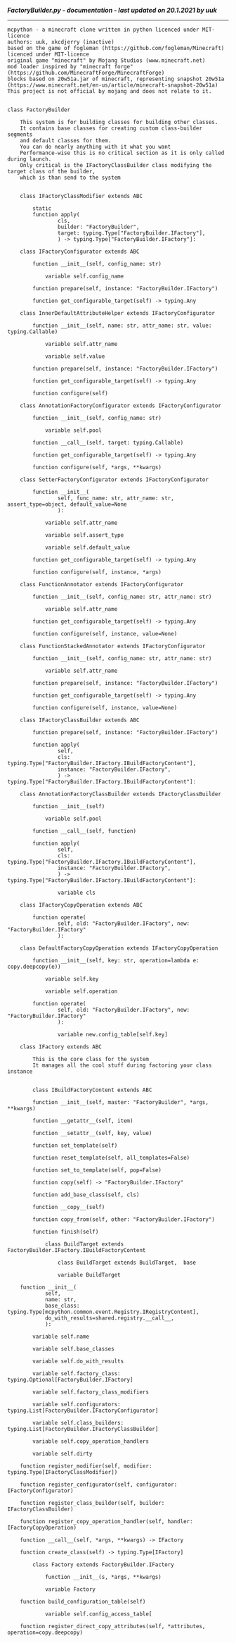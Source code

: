 ***FactoryBuilder.py - documentation - last updated on 20.1.2021 by uuk***
___

    mcpython - a minecraft clone written in python licenced under MIT-licence
    authors: uuk, xkcdjerry (inactive)
    based on the game of fogleman (https://github.com/fogleman/Minecraft) licenced under MIT-licence
    original game "minecraft" by Mojang Studios (www.minecraft.net)
    mod loader inspired by "minecraft forge" (https://github.com/MinecraftForge/MinecraftForge)
    blocks based on 20w51a.jar of minecraft, representing snapshot 20w51a
    (https://www.minecraft.net/en-us/article/minecraft-snapshot-20w51a)
    This project is not official by mojang and does not relate to it.


    class FactoryBuilder
        
        This system is for building classes for building other classes.
        It contains base classes for creating custom class-builder segments
        and default classes for them.
        You can do nearly anything with it what you want
        Performance-wise this is no critical section as it is only called during launch.
        Only critical is the IFactoryClassBuilder class modifying the target class of the builder,
        which is than send to the system


        class IFactoryClassModifier extends ABC

            static
            function apply(
                    cls,
                    builder: "FactoryBuilder",
                    target: typing.Type["FactoryBuilder.IFactory"],
                    ) -> typing.Type["FactoryBuilder.IFactory"]:

        class IFactoryConfigurator extends ABC

            function __init__(self, config_name: str)

                variable self.config_name

            function prepare(self, instance: "FactoryBuilder.IFactory")

            function get_configurable_target(self) -> typing.Any

        class InnerDefaultAttributeHelper extends IFactoryConfigurator

            function __init__(self, name: str, attr_name: str, value: typing.Callable)

                variable self.attr_name

                variable self.value

            function prepare(self, instance: "FactoryBuilder.IFactory")

            function get_configurable_target(self) -> typing.Any

            function configure(self)

        class AnnotationFactoryConfigurator extends IFactoryConfigurator

            function __init__(self, config_name: str)

                variable self.pool

            function __call__(self, target: typing.Callable)

            function get_configurable_target(self) -> typing.Any

            function configure(self, *args, **kwargs)

        class SetterFactoryConfigurator extends IFactoryConfigurator

            function __init__(
                    self, func_name: str, attr_name: str, assert_type=object, default_value=None
                    ):

                variable self.attr_name

                variable self.assert_type

                variable self.default_value

            function get_configurable_target(self) -> typing.Any

            function configure(self, instance, *args)

        class FunctionAnnotator extends IFactoryConfigurator

            function __init__(self, config_name: str, attr_name: str)

                variable self.attr_name

            function get_configurable_target(self) -> typing.Any

            function configure(self, instance, value=None)

        class FunctionStackedAnnotator extends IFactoryConfigurator

            function __init__(self, config_name: str, attr_name: str)

                variable self.attr_name

            function prepare(self, instance: "FactoryBuilder.IFactory")

            function get_configurable_target(self) -> typing.Any

            function configure(self, instance, value=None)

        class IFactoryClassBuilder extends ABC

            function prepare(self, instance: "FactoryBuilder.IFactory")

            function apply(
                    self,
                    cls: typing.Type["FactoryBuilder.IFactory.IBuildFactoryContent"],
                    instance: "FactoryBuilder.IFactory",
                    ) -> typing.Type["FactoryBuilder.IFactory.IBuildFactoryContent"]:

        class AnnotationFactoryClassBuilder extends IFactoryClassBuilder

            function __init__(self)

                variable self.pool

            function __call__(self, function)

            function apply(
                    self,
                    cls: typing.Type["FactoryBuilder.IFactory.IBuildFactoryContent"],
                    instance: "FactoryBuilder.IFactory",
                    ) -> typing.Type["FactoryBuilder.IFactory.IBuildFactoryContent"]:

                    variable cls

        class IFactoryCopyOperation extends ABC

            function operate(
                    self, old: "FactoryBuilder.IFactory", new: "FactoryBuilder.IFactory"
                    ):

        class DefaultFactoryCopyOperation extends IFactoryCopyOperation

            function __init__(self, key: str, operation=lambda e: copy.deepcopy(e))

                variable self.key

                variable self.operation

            function operate(
                    self, old: "FactoryBuilder.IFactory", new: "FactoryBuilder.IFactory"
                    ):

                    variable new.config_table[self.key]

        class IFactory extends ABC
            
            This is the core class for the system
            It manages all the cool stuff during factoring your class instance


            class IBuildFactoryContent extends ABC

            function __init__(self, master: "FactoryBuilder", *args, **kwargs)

            function __getattr__(self, item)

            function __setattr__(self, key, value)

            function set_template(self)

            function reset_template(self, all_templates=False)

            function set_to_template(self, pop=False)

            function copy(self) -> "FactoryBuilder.IFactory"

            function add_base_class(self, cls)

            function __copy__(self)

            function copy_from(self, other: "FactoryBuilder.IFactory")

            function finish(self)

                class BuildTarget extends FactoryBuilder.IFactory.IBuildFactoryContent

                    class BuildTarget extends BuildTarget,  base

                    variable BuildTarget

        function __init__(
                self,
                name: str,
                base_class: typing.Type[mcpython.common.event.Registry.IRegistryContent],
                do_with_results=shared.registry.__call__,
                ):

            variable self.name

            variable self.base_classes

            variable self.do_with_results

            variable self.factory_class: typing.Optional[FactoryBuilder.IFactory]

            variable self.factory_class_modifiers

            variable self.configurators: typing.List[FactoryBuilder.IFactoryConfigurator]

            variable self.class_builders: typing.List[FactoryBuilder.IFactoryClassBuilder]

            variable self.copy_operation_handlers

            variable self.dirty

        function register_modifier(self, modifier: typing.Type[IFactoryClassModifier])

        function register_configurator(self, configurator: IFactoryConfigurator)

        function register_class_builder(self, builder: IFactoryClassBuilder)

        function register_copy_operation_handler(self, handler: IFactoryCopyOperation)

        function __call__(self, *args, **kwargs) -> IFactory

        function create_class(self) -> typing.Type[IFactory]

            class Factory extends FactoryBuilder.IFactory

                function __init__(s, *args, **kwargs)

                variable Factory

        function build_configuration_table(self)

                variable self.config_access_table[

        function register_direct_copy_attributes(self, *attributes, operation=copy.deepcopy)